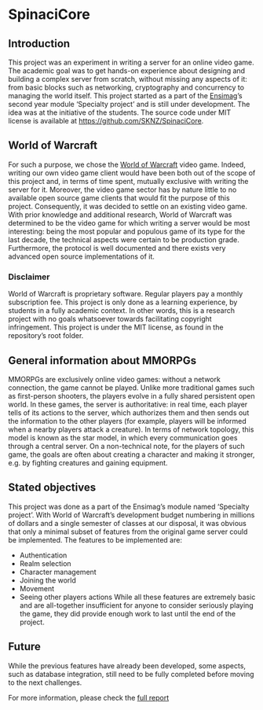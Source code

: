 # SpinaciCore
## Introduction
This project was an experiment in writing a server for an online video game. The academic goal was to get hands-on experience about designing and building a complex server from scratch, without missing any aspects of it: from basic blocks such as networking, cryptography and concurrency to managing the world itself.
This project started as a part of the [Ensimag](http://ensimag.grenoble-inp.fr/welcome/)’s second year module ‘Specialty project’ and is still under development. The idea was at the initiative of the students.
The source code under MIT license is available at https://github.com/SKNZ/SpinaciCore.
## World of Warcraft
For such a purpose, we chose the [World of Warcraft](https://en.wikipedia.org/wiki/World_of_Warcraft) video game. Indeed, writing our own video game client would have been both out of the scope of this project and, in terms of time spent, mutually exclusive with writing the server for it. Moreover, the video game sector has by nature little to no available open source game clients that would fit the purpose of this project. Consequently, it was decided to settle on an existing video game.
With prior knowledge and additional research, World of Warcraft was determined to be the video game for which writing a server would be most interesting: being the most popular and populous game of its type for the last decade, the technical aspects were certain to be production grade. Furthermore, the protocol is well documented and there exists very advanced open source implementations of it.
### Disclaimer
World of Warcraft is proprietary software. Regular players pay a monthly subscription fee. This project is only done as a learning experience, by students in a fully academic context. In other words, this is a research project with no goals whatsoever towards facilitating copyright infringement.
This project is under the MIT license, as found in the repository’s root folder.
## General information about MMORPGs
MMORPGs are exclusively online video games: without a network connection, the game cannot be played. Unlike more traditional games such as first-person shooters, the players evolve in a fully shared persistent open world.
In these games, the server is authoritative: in real time, each player tells of its actions to the server, which authorizes them and then sends out the information to the other players (for example, players will be informed when a nearby players attack a creature). In terms of network topology, this model is known as the star model, in which every communication goes through a central server.
On a non-technical note, for the players of such game, the goals are often about creating a character and making it stronger, e.g. by fighting creatures and gaining equipment.

## Stated objectives
This project was done as a part of the Ensimag’s module named ‘Specialty project’. With World of Warcraft’s development budget numbering in millions of dollars and a single semester of classes at our disposal, it was obvious that only a minimal subset of features from the original game server could be implemented.
The features to be implemented are:
* Authentication
* Realm selection
* Character management
* Joining the world
* Movement
* Seeing other players actions
While all these features are extremely basic and are all-together insufficient for anyone to consider seriously playing the game, they did provide enough work to last until the end of the project.

## Future
While the previous features have already been developed, some aspects, such as database integration, still need to be fully completed before moving to the next challenges.

For more information, please check the [full report](https://ensiwiki.ensimag.fr/images/f/f3/Light_report.pdf)

